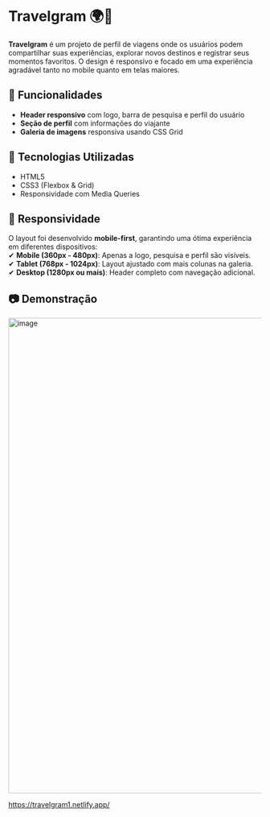 # Travelgram 🌍📸  

**Travelgram** é um projeto de perfil de viagens onde os usuários podem compartilhar suas experiências, explorar novos destinos e registrar seus momentos favoritos. O design é responsivo e focado em uma experiência agradável tanto no mobile quanto em telas maiores.  

## 🚀 **Funcionalidades**  
- **Header responsivo** com logo, barra de pesquisa e perfil do usuário  
- **Seção de perfil** com informações do viajante  
- **Galeria de imagens** responsiva usando CSS Grid  

## 🎨 **Tecnologias Utilizadas**  
- HTML5  
- CSS3 (Flexbox & Grid)  
- Responsividade com Media Queries

## 📱 **Responsividade**  
O layout foi desenvolvido **mobile-first**, garantindo uma ótima experiência em diferentes dispositivos:  
✔ **Mobile (360px - 480px)**: Apenas a logo, pesquisa e perfil são visíveis.  
✔ **Tablet (768px - 1024px)**: Layout ajustado com mais colunas na galeria.  
✔ **Desktop (1280px ou mais)**: Header completo com navegação adicional. 

## 📷 **Demonstração**

<img width="944" alt="image" src="https://github.com/user-attachments/assets/b06fb023-e7fb-4e1f-876b-7c08568e62cc" />

https://travelgram1.netlify.app/

